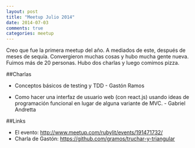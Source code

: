 ```yaml
---
layout: post
title: "Meetup Julio 2014"
date: 2014-07-03
comments: true
categories: meetup
---
```


Creo que fue la primera meetup del año. A mediados de este, después de meses de sequía. Convergieron muchas cosas y hubo mucha gente nueva. Fuimos más de 20 personas. Hubo dos charlas y luego comimos pizza.

##Charlas

* Conceptos básicos de testing y TDD - Gastón Ramos

* Como hacer una interfaz de usuario web (con react.js) usando ideas de programación funcional en lugar de alguna variante de MVC. - Gabriel Andretta 

##Links

* El evento: <http://www.meetup.com/rubylit/events/191471732/>
* Charla de Gastón: <https://github.com/gramos/truchar-y-triangular>